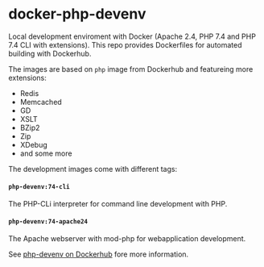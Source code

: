 # docker-php-devenv
Local development enviroment with Docker (Apache 2.4, PHP 7.4 and PHP 7.4 CLI with extensions). This repo provides Dockerfiles for automated building with Dockerhub.

The images are based on ```php``` image from Dockerhub and featureing more extensions:
- Redis
- Memcached
- GD
- XSLT
- BZip2
- Zip
- XDebug
- and some more

The development images come with different tags:

#### ```php-devenv:74-cli```
The PHP-CLi interpreter for command line development with PHP.

#### ```php-devenv:74-apache24```
The Apache webserver with mod-php for webapplication development.

See [php-devenv on Dockerhub](https://hub.docker.com/_/php-devenv) fore more information.
